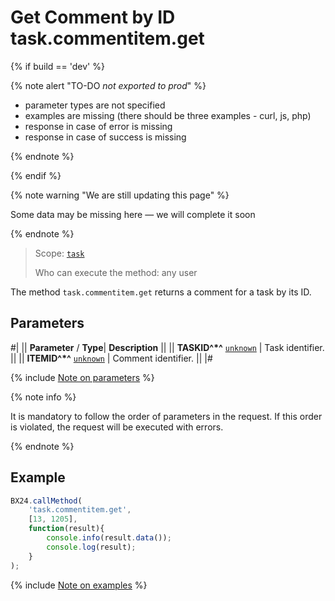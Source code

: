 # Get Comment by ID task.commentitem.get

{% if build == 'dev' %}

{% note alert "TO-DO _not exported to prod_" %}

- parameter types are not specified
- examples are missing (there should be three examples - curl, js, php)
- response in case of error is missing
- response in case of success is missing

{% endnote %}

{% endif %}

{% note warning "We are still updating this page" %}

Some data may be missing here — we will complete it soon

{% endnote %}

> Scope: [`task`](../../scopes/permissions.md)
>
> Who can execute the method: any user

The method `task.commentitem.get` returns a comment for a task by its ID.

## Parameters

#|
||  **Parameter** / **Type**| **Description** ||
|| **TASKID^*^**
[`unknown`](../../data-types.md) | Task identifier. ||
|| **ITEMID^*^**
[`unknown`](../../data-types.md) | Comment identifier. ||
|#

{% include [Note on parameters](../../../_includes/required.md) %}

{% note info %}

It is mandatory to follow the order of parameters in the request. If this order is violated, the request will be executed with errors.

{% endnote %}

## Example

```js
BX24.callMethod(
    'task.commentitem.get',
    [13, 1205],
    function(result){
        console.info(result.data());
        console.log(result);
    }
);
```
{% include [Note on examples](../../../_includes/examples.md) %}